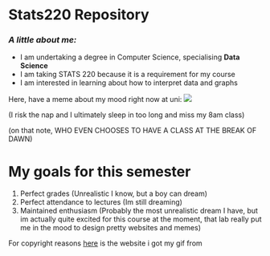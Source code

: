 # Stats220 Repository

### *A little about me:*

- I am undertaking a degree in Computer Science, specialising **Data Science**
- I am taking STATS 220 because it is a requirement for my course
- I am interested in learning about how to interpret data and graphs


Here, have a meme about my mood right now at uni: 
![](https://c.tenor.com/4hYxMM5JuogAAAAC/tenor.gif)  

(I risk the nap and I ultimately sleep in too long and miss my 8am class)  

(on that note, WHO EVEN CHOOSES TO HAVE A CLASS AT THE BREAK OF DAWN)  


# My **goals** for this semester
1. Perfect grades (Unrealistic I know, but a boy can dream)
2. Perfect attendance to lectures (Im still dreaming)
3. Maintained enthusiasm (Probably the most unrealistic dream I have, but im actually quite excited for this course at the moment, that lab really put me in the mood to design pretty websites and memes)

For copyright reasons [here](https://tenor.com/view/kitten-kittens-cute-pet-give-me-attention-gif-12816949) is the website i got my gif from
